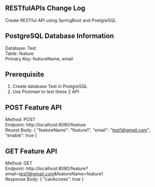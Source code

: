 ## RESTfulAPIs Change Log
Create RESTful API using SpringBoot and PostgreSQL  

## PostgreSQL Database Information
Database: Test  
Table: feature  
Primary Key: featureName, email    

## Prerequisite
1. Create database Test in PostgreSQL
2. Use Postman to test these 2 API  

## POST Feature API  
Method: POST  
Endpoint: http://localhost:8080/feature  
Reuest Body:
{
	"featureName": "feature1",
	"email": "test1@gmail.com",
	"enable": true
}  

## GET Feature API  
Method: GET  
Endpoint: http://localhost:8080/feature?email=test1@gmail.com&featureName=feature1  
Response Body:
{
	"canAccess": true
}
